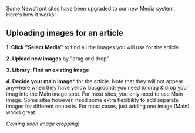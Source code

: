 Some Newsfront sites have been upgraded to our new Media system. Here's how it works!

## Uploading images for an article
**1. Click "Select Media"** to find all the images you will use for the article. 

**2. Upload new images** by "drag and drop"

**3. Library: Find an existing image**

**4. Decide your main image*** for the article. Note that they will not appear anywhere when they have yellow bacground; you need to drag & drop your imag into the Main image spot. For most sites, you only need to use Main image. Some sites however, need some extra flexibility to add separate images for different contexts. For most cases, just adding one image (Main) works great.


*Coming soon image cropping!*


